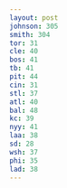 ```yaml
---
layout: post
johnson: 305
smith: 304
tor: 31
cle: 40
bos: 41
tb: 41
pit: 44
cin: 31
stl: 37
atl: 40
bal: 48
kc: 39
nyy: 41
laa: 38
sd: 28
wsh: 37
phi: 35
lad: 38
---
```

